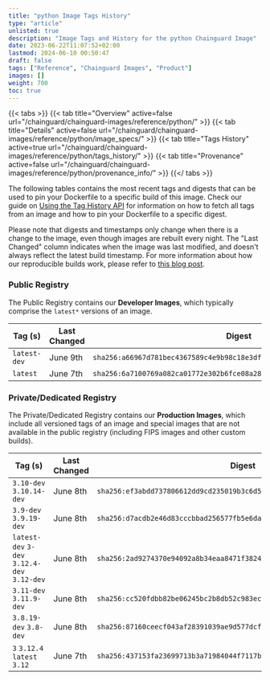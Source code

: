 ```yaml
---
title: "python Image Tags History"
type: "article"
unlisted: true
description: "Image Tags and History for the python Chainguard Image"
date: 2023-06-22T11:07:52+02:00
lastmod: 2024-06-10 00:50:47
draft: false
tags: ["Reference", "Chainguard Images", "Product"]
images: []
weight: 700
toc: true
---
```


{{< tabs >}}
{{< tab title="Overview" active=false url="/chainguard/chainguard-images/reference/python/" >}}
{{< tab title="Details" active=false url="/chainguard/chainguard-images/reference/python/image_specs/" >}}
{{< tab title="Tags History" active=true url="/chainguard/chainguard-images/reference/python/tags_history/" >}}
{{< tab title="Provenance" active=false url="/chainguard/chainguard-images/reference/python/provenance_info/" >}}
{{</ tabs >}}

The following tables contains the most recent tags and digests that can be used to pin your Dockerfile to a specific build of this image. Check our guide on [Using the Tag History API](/chainguard/chainguard-images/using-the-tag-history-api/) for information on how to fetch all tags from an image and how to pin your Dockerfile to a specific digest.

Please note that digests and timestamps only change when there is a change to the image, even though images are rebuilt every night. The "Last Changed" column indicates when the image was last modified, and doesn't always reflect the latest build timestamp. For more information about how our reproducible builds work, please refer to [this blog post](https://www.chainguard.dev/unchained/reproducing-chainguards-reproducible-image-builds).

### Public Registry
The Public Registry contains our **Developer Images**, which typically comprise the `latest*` versions of an image.

| Tag (s)       | Last Changed | Digest                                                                    |
|---------------|--------------|---------------------------------------------------------------------------|
|  `latest-dev` | June 9th     | `sha256:a66967d781bec4367589c4e9b98c18e3df0f24c38c380e45af383a3424b34bde` |
|  `latest`     | June 7th     | `sha256:6a7100769a082ca01772e302b6fce08a28ea4225bb73fbf1e00dbc0147f79900` |


### Private/Dedicated Registry
The Private/Dedicated Registry contains our **Production Images**, which include all versioned tags of an image and special images that are not available in the public registry (including FIPS images and other custom builds).

| Tag (s)                                       | Last Changed | Digest                                                                    |
|-----------------------------------------------|--------------|---------------------------------------------------------------------------|
|  `3.10-dev` `3.10.14-dev`                     | June 8th     | `sha256:ef3abdd737806612dd9cd235019b3c6d59fd2109c84e89e747c9c23e463aea08` |
|  `3.9-dev` `3.9.19-dev`                       | June 8th     | `sha256:d7acdb2e46d83cccbbad256577fb5e6da60c386dfc78342158e8e49fc4001a38` |
|  `latest-dev` `3-dev` `3.12.4-dev` `3.12-dev` | June 8th     | `sha256:2ad9274370e94092a8b34eaa8471f38246045e34bf7ee75e0293f8e6877a1769` |
|  `3.11-dev` `3.11.9-dev`                      | June 8th     | `sha256:cc520fdbb82be06245bc2b8db52c983ecf41b7b82c0330ea80283c9263ba566f` |
|  `3.8.19-dev` `3.8-dev`                       | June 8th     | `sha256:87160ceecf043af28391039ae9d577dcfd3771c4688cda8cdb35862748b78932` |
|  `3` `3.12.4` `latest` `3.12`                 | June 7th     | `sha256:437153fa23699713b3a71984044f7117b5362c02d416b85c58b1c61e782c3bbf` |

